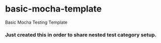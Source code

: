 # basic-mocha-template
Basic Mocha Testing Template

### Just created this in order to share nested test category setup.

